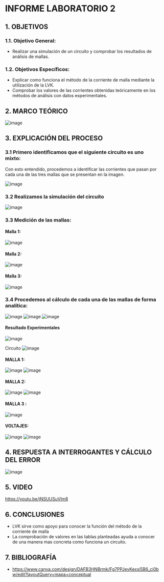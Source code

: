 # INFORME LABORATORIO 2
## 1. OBJETIVOS
### 1.1. Objetivo General:
- Realizar una simulación de un circuito y comprobar los resultados de análisis de mallas.
### 1.2. Objetivos Específicos:
- Explicar como funciona el método de la corriente de malla mediante la utilización de la LVK.
- Comprobar los valores de las corrientes obtenidas teóricamente en los métodos de análisis con datos experimentales.

## 2. MARCO TEÓRICO

![image](https://user-images.githubusercontent.com/105681693/170631829-9c8db32f-cc13-41cd-a1dc-2a4f18a1084a.png)

## 3. EXPLICACIÓN DEL PROCESO

### 3.1 Primero identificamos que el siguiente circuito es uno mixto:
 
Con esto entendido, procedemos a identificar las corrientes que pasan por cada una de las tres mallas que se presentan en la imagen.

![image](https://user-images.githubusercontent.com/105681693/170632098-aff53ae1-3d55-4a91-9c55-afa429396d4f.png)

### 3.2 Realizamos la simulación del circuito

![image](https://user-images.githubusercontent.com/105681693/170634565-b4d76f89-d142-4f42-a8d3-e742707f65d5.png)

### 3.3 Medición de las mallas:
#### Malla 1:
![image](https://user-images.githubusercontent.com/105681693/170634985-ec591000-5f69-44e6-b0d2-b500b8781f75.png)

#### Malla 2:
![image](https://user-images.githubusercontent.com/105681693/170635690-57cb5906-7d85-4256-801d-c1fee56eb71e.png)

#### Malla 3: 
![image](https://user-images.githubusercontent.com/105681693/170635987-b5df972d-114e-4574-b030-37fcc4efee8e.png)

### 3.4 Procedemos al cálculo de cada una de las mallas de forma analítica:
![image](https://user-images.githubusercontent.com/105696051/170636583-5a2e40b2-c628-4951-ab73-67f99a657edf.png)
![image](https://user-images.githubusercontent.com/105696051/170636763-c731eada-3e72-40ab-a9f1-02ce434734a7.png)
![image](https://user-images.githubusercontent.com/105696051/170636899-fce94fcd-b9a4-43dc-82ee-fc1b6fc75245.png)
#### Resultado Experimentales
![image](https://user-images.githubusercontent.com/105681693/171229811-046fb42d-1ebf-4af3-aa08-a38cc765ec75.png)

Circuito
![image](https://user-images.githubusercontent.com/105671364/171089955-5063e7f4-324e-4ea8-9b76-222a54724758.png)
#### MALLA 1:
![image](https://user-images.githubusercontent.com/105671364/171090008-41bbb983-17cf-4259-9f21-a10d951c7230.png)
![image](https://user-images.githubusercontent.com/105671364/171090112-dc5a99ef-21c1-4291-b0a6-7f55d5844175.png)

#### MALLA 2:
![image](https://user-images.githubusercontent.com/105671364/171090142-8fb3c18b-e4ba-4c60-82de-6b0ca131203f.png)
![image](https://user-images.githubusercontent.com/105671364/171090157-44d0f0e1-8c48-4eb6-b0bc-fc79dca0abc4.png)

#### MALLA 3 : 
![image](https://user-images.githubusercontent.com/105671364/171090236-dbd144db-cb85-41b9-9a94-2ac886d7b08b.png)

#### VOLTAJES:
![image](https://user-images.githubusercontent.com/105671364/171090357-9e4910b6-74b6-40d1-a8aa-a538cb9cc0b4.png)
![image](https://user-images.githubusercontent.com/105671364/171090374-4f18a365-716c-426b-81fb-e34ac03a9a8c.png)

## 4. RESPUESTA A INTERROGANTES Y CÁLCULO DEL ERROR
![image](https://user-images.githubusercontent.com/105681693/171228857-ac0c5ed7-729f-4334-90a3-97cd3744692a.png)

## 5. VIDEO
https://youtu.be/jNSUUSuVlm8

## 6. CONCLUSIONES
- LVK sirve como apoyo para conocer la función del método de la corriente de malla
- La comprobación de valores en las tablas planteadas ayuda a conocer de una manera mas concreta como funciona un circuito.
## 7. BIBLIOGRAFÍA
- https://www.canva.com/design/DAFB3HNBrmk/Fg7PPJevKexsi5B6_ci0bw/edit?layoutQuery=mapa+conceptual
